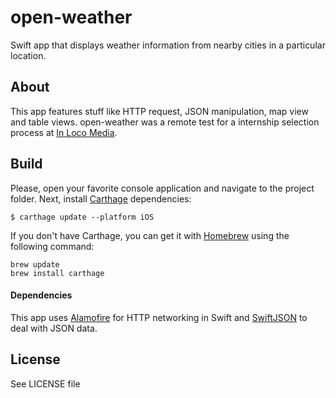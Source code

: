 # open-weather

Swift app that displays weather information from nearby cities in a particular location.

## About

This app features stuff like HTTP request, JSON manipulation, map view and table views.
open-weather was a remote test for a internship selection process at [In Loco Media].

## Build

Please, open your favorite console application and navigate to the project folder.
Next, install [Carthage] dependencies:

`$ carthage update --platform iOS`

If you don't have Carthage, you can get it with [Homebrew] using the following command:

```
brew update
brew install carthage
```

#### Dependencies

This app uses [Alamofire] for HTTP networking in Swift and [SwiftJSON] to deal
with JSON data. 

## License

See LICENSE file

[Carthage]: https://github.com/Carthage/Carthage
[Alamofire]: https://github.com/Alamofire/Alamofire
[SwiftJSON]: https://github.com/SwiftyJSON/SwiftyJSON
[In Loco Media]: https://github.com/In-Loco-Media
[Homebrew]: http://brew.sh/